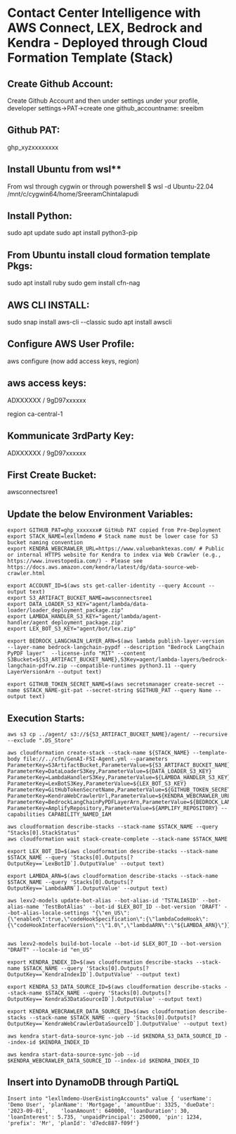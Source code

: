 # Contact Center Intelligence with AWS Connect, LEX, Bedrock and Kendra - Deployed through Cloud Formation Template (Stack)

## Create Github Account:
Create Github Account and then under settings under your profile, developer settings->PAT->create one
github_accountname: sreeibm

## Github PAT:
ghp_xyzxxxxxxxx


## ********Install Ubuntu from wsl**********
From wsl through cygwin or through powershell
$ wsl -d Ubuntu-22.04
/mnt/c/cygwin64/home/SreeramChintalapudi

## Install Python:
sudo apt update
sudo apt install python3-pip

##  From Ubuntu install cloud formation template Pkgs:
sudo apt install ruby
sudo gem install cfn-nag

## AWS CLI INSTALL:
sudo snap install aws-cli --classic
sudo apt install awscli

## Configure AWS User Profile:
aws configure  (now add access keys, region)

## aws access keys:
ADXXXXXX / 9gD97xxxxxx

region ca-central-1


## Kommunicate 3rdParty Key:
ADXXXXXX / 9gD97xxxxxx

## First Create Bucket:
awsconnectsree1

## Update the below Environment Variables:
```
export GITHUB_PAT=ghp_xxxxxxx# GitHub PAT copied from Pre-Deployment
export STACK_NAME=lexllmdemo # Stack name must be lower case for S3 bucket naming convention
export KENDRA_WEBCRAWLER_URL=https://www.valuebanktexas.com/ # Public or internal HTTPS website for Kendra to index via Web Crawler (e.g., https://www.investopedia.com/) - Please see https://docs.aws.amazon.com/kendra/latest/dg/data-source-web-crawler.html

export ACCOUNT_ID=$(aws sts get-caller-identity --query Account --output text)
export S3_ARTIFACT_BUCKET_NAME=awsconnectsree1
export DATA_LOADER_S3_KEY="agent/lambda/data-loader/loader_deployment_package.zip"
export LAMBDA_HANDLER_S3_KEY="agent/lambda/agent-handler/agent_deployment_package.zip"
export LEX_BOT_S3_KEY="agent/bot/lex.zip"

export BEDROCK_LANGCHAIN_LAYER_ARN=$(aws lambda publish-layer-version --layer-name bedrock-langchain-pypdf --description "Bedrock LangChain PyPDF layer"  --license-info "MIT" --content S3Bucket=${S3_ARTIFACT_BUCKET_NAME},S3Key=agent/lambda-layers/bedrock-langchain-pdfrw.zip --compatible-runtimes python3.11 --query LayerVersionArn --output text)

export GITHUB_TOKEN_SECRET_NAME=$(aws secretsmanager create-secret --name $STACK_NAME-git-pat --secret-string $GITHUB_PAT --query Name --output text)
```
## Execution Starts:
```
aws s3 cp ../agent/ s3://${S3_ARTIFACT_BUCKET_NAME}/agent/ --recursive --exclude ".DS_Store"

aws cloudformation create-stack --stack-name ${STACK_NAME} --template-body file://../cfn/GenAI-FSI-Agent.yml --parameters ParameterKey=S3ArtifactBucket,ParameterValue=${S3_ARTIFACT_BUCKET_NAME} ParameterKey=DataLoaderS3Key,ParameterValue=${DATA_LOADER_S3_KEY} ParameterKey=LambdaHandlerS3Key,ParameterValue=${LAMBDA_HANDLER_S3_KEY} ParameterKey=LexBotS3Key,ParameterValue=${LEX_BOT_S3_KEY} ParameterKey=GitHubTokenSecretName,ParameterValue=${GITHUB_TOKEN_SECRET_NAME} ParameterKey=KendraWebCrawlerUrl,ParameterValue=${KENDRA_WEBCRAWLER_URL} ParameterKey=BedrockLangChainPyPDFLayerArn,ParameterValue=${BEDROCK_LANGCHAIN_LAYER_ARN} ParameterKey=AmplifyRepository,ParameterValue=${AMPLIFY_REPOSITORY} --capabilities CAPABILITY_NAMED_IAM

aws cloudformation describe-stacks --stack-name $STACK_NAME --query "Stacks[0].StackStatus"
aws cloudformation wait stack-create-complete --stack-name $STACK_NAME

export LEX_BOT_ID=$(aws cloudformation describe-stacks --stack-name $STACK_NAME --query 'Stacks[0].Outputs[?OutputKey==`LexBotID`].OutputValue' --output text)

export LAMBDA_ARN=$(aws cloudformation describe-stacks --stack-name $STACK_NAME --query 'Stacks[0].Outputs[?OutputKey==`LambdaARN`].OutputValue' --output text)

aws lexv2-models update-bot-alias --bot-alias-id 'TSTALIASID' --bot-alias-name 'TestBotAlias' --bot-id $LEX_BOT_ID --bot-version 'DRAFT' --bot-alias-locale-settings "{\"en_US\":{\"enabled\":true,\"codeHookSpecification\":{\"lambdaCodeHook\":{\"codeHookInterfaceVersion\":\"1.0\",\"lambdaARN\":\"${LAMBDA_ARN}\"}}}}"


aws lexv2-models build-bot-locale --bot-id $LEX_BOT_ID --bot-version "DRAFT" --locale-id "en_US"

export KENDRA_INDEX_ID=$(aws cloudformation describe-stacks --stack-name $STACK_NAME --query 'Stacks[0].Outputs[?OutputKey==`KendraIndexID`].OutputValue' --output text)

export KENDRA_S3_DATA_SOURCE_ID=$(aws cloudformation describe-stacks --stack-name $STACK_NAME --query 'Stacks[0].Outputs[?OutputKey==`KendraS3DataSourceID`].OutputValue' --output text)

export KENDRA_WEBCRAWLER_DATA_SOURCE_ID=$(aws cloudformation describe-stacks --stack-name $STACK_NAME --query 'Stacks[0].Outputs[?OutputKey==`KendraWebCrawlerDataSourceID`].OutputValue' --output text)

aws kendra start-data-source-sync-job --id $KENDRA_S3_DATA_SOURCE_ID --index-id $KENDRA_INDEX_ID

aws kendra start-data-source-sync-job --id $KENDRA_WEBCRAWLER_DATA_SOURCE_ID --index-id $KENDRA_INDEX_ID
```

## Insert into DynamoDB through PartiQL 
```
Insert into "lexllmdemo-UserExistingAccounts" value { 'userName': 'Demo User', 'planName': 'Mortgage', 'amountDue': 3325, 'dueDate': '2023-09-01',    'loanAmount': 640000, 'loanDuration': 30, 'loanInterest': 5.735, 'unpaidPrincipal': 250000, 'pin': 1234, 'prefix': 'Mr', 'planId': 'd7edc887-f09f'}
```
